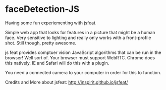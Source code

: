 # faceDetection-JS

Having some fun experiementing with jsfeat.

Simple web app that looks for features in a picture that might be a human face. 
Very sensitive to lighting and really only works with a front-profile shot. Still though, pretty awesome.

js feat provides comptuer vision JavaScript algorithms that can be run in the browser!
Well sort of. Your browser must support WebRTC. Chrome does this natively. IE and Safari will do this with a plugin.

You need a connected camera to your computer in order for this to function.

Credits and More about jsfeat:
http://inspirit.github.io/jsfeat/

